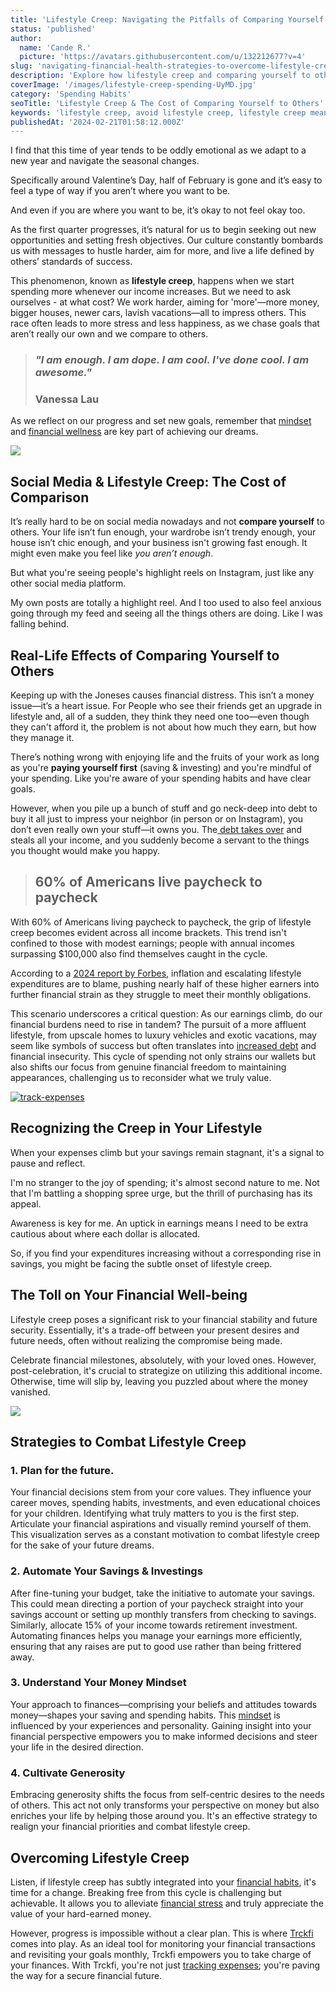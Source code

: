 ```yaml
---
title: 'Lifestyle Creep: Navigating the Pitfalls of Comparing Yourself to Others'
status: 'published'
author:
  name: 'Cande R.'
  picture: 'https://avatars.githubusercontent.com/u/132212677?v=4'
slug: 'navigating-financial-health-strategies-to-overcome-lifestyle-creep'
description: 'Explore how lifestyle creep and comparing yourself to others impacts financial wellbeing, and learn strategies to manage it.'
coverImage: '/images/lifestyle-creep-spending-UyMD.jpg'
category: 'Spending Habits'
seoTitle: 'Lifestyle Creep & The Cost of Comparing Yourself to Others'
keywords: 'lifestyle creep, avoid lifestyle creep, lifestyle creep meaning, lifestyle creep examples'
publishedAt: '2024-02-21T01:58:12.000Z'
---
```


I find that this time of year tends to be oddly emotional as we adapt to a new year and navigate the seasonal changes.

Specifically around Valentine’s Day, half of February is gone and it’s easy to feel a type of way if you aren’t where you want to be.

And even if you are where you want to be, it’s okay to not feel okay too.

As the first quarter progresses, it’s natural for us to begin seeking out new opportunities and setting fresh objectives. Our culture constantly bombards us with messages to hustle harder, aim for more, and live a life defined by others’ standards of success.

This phenomenon, known as **lifestyle creep**, happens when we start spending more whenever our income increases. But we need to ask ourselves - at what cost? We work harder, aiming for 'more'—more money, bigger houses, newer cars, lavish vacations—all to impress others. This race often leads to more stress and less happiness, as we chase goals that aren’t really our own and we compare to others.

> ### *"I am enough. I am dope. I am cool. I've done cool. I am awesome."*
> 
> ### **Vanessa Lau**

As we reflect on our progress and set new goals, remember that [mindset](/blog/money-mindset-shift-unlock-wealth-escape-broke) and [financial wellness](https://www.trckfi.com/blog/savings) are key part of achieving our dreams.

![](/images/lifestyle-creep-comparison-E5Mz.jpg)

## Social Media & Lifestyle Creep: The Cost of Comparison

It’s really hard to be on social media nowadays and not **compare yourself** to others. Your life isn’t fun enough, your wardrobe isn’t trendy enough, your house isn’t chic enough, and your business isn't growing fast enough. It might even make you feel like *you aren’t enough*.

But what you're seeing people's highlight reels on Instagram, just like any other social media platform.

My own posts are totally a highlight reel. And I too used to also feel anxious going through my feed and seeing all the things others are doing. Like I was falling behind.

## Real-Life Effects of Comparing Yourself to Others

Keeping up with the Joneses causes financial distress. This isn’t a money issue—it’s a heart issue. For People who see their friends get an upgrade in lifestyle and, all of a sudden, they think they need one too—even though they can't afford it, the problem is not about how much they earn, but how they manage it.

There’s nothing wrong with enjoying life and the fruits of your work as long as you're **paying yourself first** (saving & investing) and you're mindful of your spending. Like you're aware of your spending habits and have clear goals.

However, when you pile up a bunch of stuff and go neck-deep into debt to buy it all just to impress your neighbor (in person or on Instagram), you don’t even really own your stuff—it owns you. The[ debt takes over](/blog/how-to-get-out-of-debt) and steals all your income, and you suddenly become a servant to the things you thought would make you happy.

> ## 60% of Americans live paycheck to paycheck

With 60% of Americans living paycheck to paycheck, the grip of lifestyle creep becomes evident across all income brackets. This trend isn't confined to those with modest earnings; people with annual incomes surpassing $100,000 also find themselves caught in the cycle.

According to a [2024 report by Forbes](https://www.forbes.com/advisor/banking/living-paycheck-to-paycheck-statistics-2024/), inflation and escalating lifestyle expenditures are to blame, pushing nearly half of these higher earners into further financial strain as they struggle to meet their monthly obligations.

This scenario underscores a critical question: As our earnings climb, do our financial burdens need to rise in tandem? The pursuit of a more affluent lifestyle, from upscale homes to luxury vehicles and exotic vacations, may seem like symbols of success but often translates into [increased debt](https://www.trckfi.com/blog/how-to-get-out-of-debt) and financial insecurity. This cycle of spending not only strains our wallets but also shifts our focus from genuine financial freedom to maintaining appearances, challenging us to reconsider what we truly value.

[![track-expenses](/images/home--8--ExMD.png)](/features/transactions)

## Recognizing the Creep in Your Lifestyle

When your expenses climb but your savings remain stagnant, it's a signal to pause and reflect.

I'm no stranger to the joy of spending; it's almost second nature to me. Not that I'm battling a shopping spree urge, but the thrill of purchasing has its appeal.

Awareness is key for me. An uptick in earnings means I need to be extra cautious about where each dollar is allocated.

So, if you find your expenditures increasing without a corresponding rise in savings, you might be facing the subtle onset of lifestyle creep.

## The Toll on Your Financial Well-being

Lifestyle creep poses a significant risk to your financial stability and future security. Essentially, it's a trade-off between your present desires and future needs, often without realizing the compromise being made.

Celebrate financial milestones, absolutely, with your loved ones. However, post-celebration, it's crucial to strategize on utilizing this additional income. Otherwise, time will slip by, leaving you puzzled about where the money vanished.

[![](/images/home--14--gxMT.png)](/features/visionboard)

## Strategies to Combat Lifestyle Creep

### **1\. Plan for the future.**

Your financial decisions stem from your core values. They influence your career moves, spending habits, investments, and even educational choices for your children. Identifying what truly matters to you is the first step. Articulate your financial aspirations and visually remind yourself of them. This visualization serves as a constant motivation to combat lifestyle creep for the sake of your future dreams.

### 2\. Automate Your Savings & Investings

After fine-tuning your budget, take the initiative to automate your savings. This could mean directing a portion of your paycheck straight into your savings account or setting up monthly transfers from checking to savings. Similarly, allocate 15% of your income towards retirement investment. Automating finances helps you manage your earnings more efficiently, ensuring that any raises are put to good use rather than being frittered away.

### 3\. Understand Your Money Mindset

Your approach to finances—comprising your beliefs and attitudes towards money—shapes your saving and spending habits. This [mindset](/blog/money-mindset-shift-unlock-wealth-escape-broke) is influenced by your experiences and personality. Gaining insight into your financial perspective empowers you to make informed decisions and steer your life in the desired direction.

### 4\. Cultivate Generosity

Embracing generosity shifts the focus from self-centric desires to the needs of others. This act not only transforms your perspective on money but also enriches your life by helping those around you. It's an effective strategy to realign your financial priorities and combat lifestyle creep.

## Overcoming Lifestyle Creep

Listen, if lifestyle creep has subtly integrated into your [financial habits](/blog/quick-monthly-financial-checkin-routine), it's time for a change. Breaking free from this cycle is challenging but achievable. It allows you to alleviate [financial stress](/blog/how-to-get-out-of-debt) and truly appreciate the value of your hard-earned money.

However, progress is impossible without a clear plan. This is where [Trckfi](/) comes into play. As an ideal tool for monitoring your financial transactions and revisiting your goals monthly, Trckfi empowers you to take charge of your finances. With Trckfi, you're not just [tracking expenses](/pricing); you're paving the way for a secure financial future.

